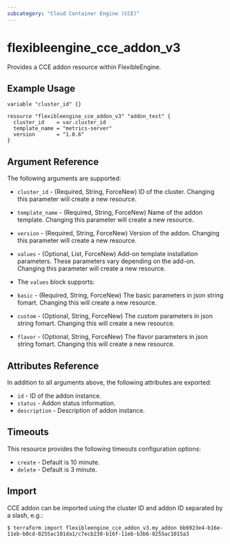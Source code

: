 ```yaml
---
subcategory: "Cloud Container Engine (CCE)"
---
```


# flexibleengine_cce_addon_v3

Provides a CCE addon resource within FlexibleEngine.

## Example Usage

```hcl
variable "cluster_id" {}

resource "flexibleengine_cce_addon_v3" "addon_test" {
  cluster_id    = var.cluster_id
  template_name = "metrics-server"
  version       = "1.0.6"
}
```

## Argument Reference

The following arguments are supported:

* `cluster_id` - (Required, String, ForceNew) ID of the cluster. Changing this parameter will create a new resource.

* `template_name` - (Required, String, ForceNew) Name of the addon template.
  Changing this parameter will create a new resource.

* `version` - (Required, String, ForceNew) Version of the addon. Changing this parameter will create a new resource.

* `values` - (Optional, List, ForceNew) Add-on template installation parameters.
  These parameters vary depending on the add-on. Changing this parameter will create a new resource.

* The `values` block supports:

* `basic` - (Required, String, ForceNew) The basic parameters in json string fomart.
  Changing this will create a new resource.

* `custom` - (Optional, String, ForceNew) The custom parameters in json string fomart.
  Changing this will create a new resource.

* `flavor` - (Optional, String, ForceNew) The flavor parameters in json string fomart.
  Changing this will create a new resource.

## Attributes Reference

In addition to all arguments above, the following attributes are exported:

* `id` - ID of the addon instance.
* `status` - Addon status information.
* `description` - Description of addon instance.

## Timeouts

This resource provides the following timeouts configuration options:

* `create` - Default is 10 minute.
* `delete` - Default is 3 minute.

## Import

CCE addon can be imported using the cluster ID and addon ID separated by a slash, e.g.:

```
$ terraform import flexibleengine_cce_addon_v3.my_addon bb6923e4-b16e-11eb-b0cd-0255ac101da1/c7ecb230-b16f-11eb-b3b6-0255ac1015a3
```

